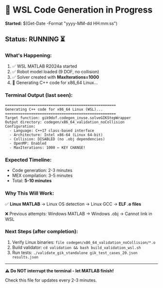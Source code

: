 # 🔄 WSL Code Generation in Progress

**Started:** $(Get-Date -Format "yyyy-MM-dd HH:mm:ss")

## Status: RUNNING ⏳

### What's Happening:
1. ✅ WSL MATLAB R2024a started
2. ✅ Robot model loaded (9 DOF, no collision)
3. ✅ Solver created with **MaxIterations=1000**
4. 🔄 Generating C++ code for x86_64 Linux...

### Terminal Output (last seen):
```
===================================================
Generating C++ code for x86_64 Linux (WSL)...
===================================================
Target function: gik9dof.codegen_inuse.solveGIKStepWrapper
Output directory: codegen/x86_64_validation_noCollision
Configuration:
  - Language: C++17 class-based interface
  - Architecture: Intel x86-64 (Linux 64-bit)
  - Collision: DISABLED (no .obj dependencies)
  - OpenMP: Enabled
  - MaxIterations: 1000 ← KEY CHANGE!
```

### Expected Timeline:
- Code generation: 2-3 minutes
- MEX compilation: 3-5 minutes
- Total: **5-10 minutes**

### Why This Will Work:
✅ **Linux MATLAB** → Linux OS detection → Linux GCC → **ELF .o files**

❌ Previous attempts: Windows MATLAB → Windows .obj → Cannot link in WSL

### Next Steps (after completion):
1. Verify Linux binaries: `file codegen/x86_64_validation_noCollision/*.o`
2. Build validator: `cd validation && bash build_validation_wsl.sh`
3. Run tests: `./validate_gik_standalone gik_test_cases_20.json results.json`

---

**⚠️ Do NOT interrupt the terminal - let MATLAB finish!**

Check this file for updates every 2-3 minutes.
